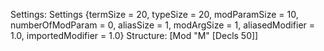 Settings:
Settings {termSize = 20, typeSize = 20, modParamSize = 10, numberOfModParam = 0, aliasSize = 1, modArgSize = 1, aliasedModifier = 1.0, importedModifier = 1.0}
Structure:
[Mod "M" [Decls 50]]
